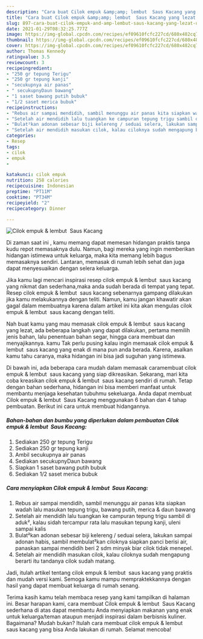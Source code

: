 ```yaml
---
description: "Cara buat Cilok empuk &amp;amp; lembut  Saus Kacang yang lezat Untuk Jualan"
title: "Cara buat Cilok empuk &amp;amp; lembut  Saus Kacang yang lezat Untuk Jualan"
slug: 897-cara-buat-cilok-empuk-and-amp-lembut-saus-kacang-yang-lezat-untuk-jualan
date: 2021-01-29T08:32:25.777Z
image: https://img-global.cpcdn.com/recipes/ef09610fcfc227cd/680x482cq70/cilok-empuk-lembut-saus-kacang-foto-resep-utama.jpg
thumbnail: https://img-global.cpcdn.com/recipes/ef09610fcfc227cd/680x482cq70/cilok-empuk-lembut-saus-kacang-foto-resep-utama.jpg
cover: https://img-global.cpcdn.com/recipes/ef09610fcfc227cd/680x482cq70/cilok-empuk-lembut-saus-kacang-foto-resep-utama.jpg
author: Thomas Kennedy
ratingvalue: 3.5
reviewcount: 3
recipeingredient:
- "250 gr tepung Terigu"
- "250 gr tepung kanji"
- "secukupnya air panas"
- " secukupnyDaun bawang"
- "1 saset bawang putih bubuk"
- "1/2 saset merica bubuk"
recipeinstructions:
- "Rebus air sampai mendidih, sambil menunggu air panas kita siapkan wadah lalu masukan tepung trigu, bawang putih, merica &amp; daun bawang"
- "Setelah air mendidih lalu tuangkan ke campuran tepung trigu sambil di aduk², kalau sidah tercampur rata lalu masukan tepung kanji, uleni sampai kalis"
- "Bulat²kan adonan sebesar biji kelereng / seduai selera, lakukan sampai adonan habis, sambil membulat²kan ciloknya siapkan panci berisi air, panaskan sampai mendidih beri 2 sdm minyak biar cilok tidak menepel."
- "Setelah air mendidih masukan cilok, kalau ciloknya sudah mengapung berarti itu tandanya cilok sudah matang."
categories:
- Resep
tags:
- cilok
- empuk
- 

katakunci: cilok empuk  
nutrition: 258 calories
recipecuisine: Indonesian
preptime: "PT11M"
cooktime: "PT34M"
recipeyield: "2"
recipecategory: Dinner

---
```



![Cilok empuk &amp; lembut  Saus Kacang](https://img-global.cpcdn.com/recipes/ef09610fcfc227cd/680x482cq70/cilok-empuk-lembut-saus-kacang-foto-resep-utama.jpg)

Di zaman  saat ini , kamu memang dapat memesan hidangan praktis tanpa kudu repot memasaknya dulu. Namun, bagi mereka yang ingin memberikan hidangan istimewa untuk keluarga, maka kita memang lebih bagus memasaknya sendiri. Lantaran, memasak di rumah lebih sehat dan juga dapat menyesuaikan dengan selera keluarga.

Jika kamu lagi mencari inspirasi resep cilok empuk &amp; lembut  saus kacang yang nikmat dan sederhana,maka anda sudah berada di tempat yang tepat. Resep cilok empuk &amp; lembut  saus kacang  sebenarnya gampang dilakukan jika kamu melakukannya dengan teliti. Namun, kamu jangan khawatir akan gagal dalam membuatnya 
karena dalam artikel ini kita akan mengulas cilok empuk &amp; lembut  saus kacang dengan teliti.  



Nah buat kamu yang mau memasak cilok empuk &amp; lembut  saus kacang yang lezat, ada beberapa langkah yang dapat dilakukan, pertama memilih jenis bahan, lalu penentuan bahan segar, hingga cara membuat dan menyajikannya. kamu Tak perlu pusing kalau ingin memasak cilok empuk &amp; lembut  saus kacang yang enak di mana pun anda berada. Karena, asalkan kamu  tahu caranya, maka hidangan ini bisa jadi suguhan yang istimewa.

Di bawah ini, ada beberapa cara mudah dalam memasak caramembuat cilok empuk &amp; lembut  saus kacang yang siap dikreasikan. Sekarang, mari kita coba kreasikan cilok empuk &amp; lembut  saus kacang sendiri di rumah. Tetap dengan bahan sederhana, hidangan ini bisa memberi manfaat untuk membantu menjaga kesehatan tubuhmu sekeluarga. Anda dapat membuat Cilok empuk &amp; lembut  Saus Kacang menggunakan 6 bahan dan 4 tahap pembuatan. Berikut ini cara untuk membuat hidangannya.

<!--inarticleads1-->

##### Bahan-bahan dan bumbu yang diperlukan dalam pembuatan Cilok empuk &amp; lembut  Saus Kacang:

1. Sediakan 250 gr tepung Terigu
1. Sediakan 250 gr tepung kanji
1. Ambil secukupnya air panas
1. Sediakan  secukupnyDaun bawang
1. Siapkan 1 saset bawang putih bubuk
1. Sediakan 1/2 saset merica bubuk




<!--inarticleads2-->

##### Cara menyiapkan Cilok empuk &amp; lembut  Saus Kacang:

1. Rebus air sampai mendidih, sambil menunggu air panas kita siapkan wadah lalu masukan tepung trigu, bawang putih, merica &amp; daun bawang
1. Setelah air mendidih lalu tuangkan ke campuran tepung trigu sambil di aduk², kalau sidah tercampur rata lalu masukan tepung kanji, uleni sampai kalis
1. Bulat²kan adonan sebesar biji kelereng / seduai selera, lakukan sampai adonan habis, sambil membulat²kan ciloknya siapkan panci berisi air, panaskan sampai mendidih beri 2 sdm minyak biar cilok tidak menepel.
1. Setelah air mendidih masukan cilok, kalau ciloknya sudah mengapung berarti itu tandanya cilok sudah matang.




Jadi, itulah artikel tentang  cilok empuk &amp; lembut  saus kacang  yang praktis dan mudah versi kami. Semoga kamu mampu mempraktekkannya dengan hasil yang dapat membuat keluarga di rumah senang. 

Terima kasih kamu telah membaca resep yang kami tampilkan di halaman ini. Besar harapan kami, cara membuat  Cilok empuk &amp; lembut  Saus Kacang sederhana di atas dapat membantu Anda menyiapkan makanan yang enak untuk keluarga/teman ataupun menjadi inspirasi dalam berbisnis kuliner. Bagaimana? Mudah bukan? Itulah cara membuat cilok empuk &amp; lembut  saus kacang yang bisa Anda lakukan di rumah. Selamat mencoba!

